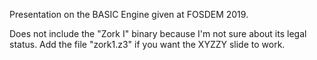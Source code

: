 Presentation on the BASIC Engine given at FOSDEM 2019.

Does not include the "Zork I" binary because I'm not sure about its
legal status. Add the file "zork1.z3" if you want the XYZZY slide to work.
